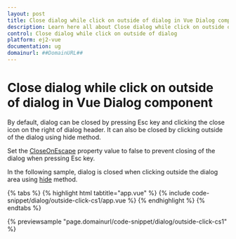 ```yaml
---
layout: post
title: Close dialog while click on outside of dialog in Vue Dialog component | Syncfusion
description: Learn here all about Close dialog while click on outside of dialog in Syncfusion Vue Dialog component of Syncfusion Essential JS 2 and more.
control: Close dialog while click on outside of dialog 
platform: ej2-vue
documentation: ug
domainurl: ##DomainURL##
---
```


# Close dialog while click on outside of dialog in Vue Dialog component

By default, dialog can be closed by pressing Esc key and clicking the close icon on the right of dialog header. It can also be closed by clicking outside of the dialog using hide method.

Set the [CloseOnEscape](https://ej2.syncfusion.com/vue/documentation/api/dialog/#closeonescape) property value to false to prevent closing of the dialog when pressing Esc key.

In the following sample, dialog is closed when clicking outside the dialog area using [hide](https://ej2.syncfusion.com/vue/documentation/api/dialog/#hide) method.

{% tabs %}
{% highlight html tabtitle="app.vue" %}
{% include code-snippet/dialog/outside-click-cs1/app.vue %}
{% endhighlight %}
{% endtabs %}
        
{% previewsample "page.domainurl/code-snippet/dialog/outside-click-cs1" %}